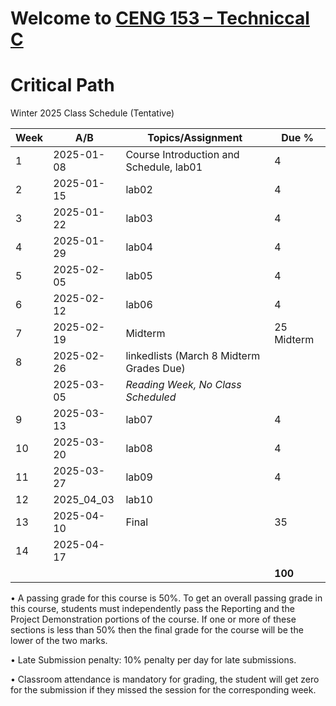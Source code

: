 # Welcome to [CENG 153 – Techniccal C](https://humber.ca/transferoptions/course-outlines/outline.html?code=CENG%20153)

# Critical Path

Winter 2025 Class Schedule (Tentative)

|Week|A/B       |Topics/Assignment                                                                                         | Due %               |
|----|----------|----------------------------------------------------------------------------------------------------------|---------------------|
|1   |2025-01-08|Course Introduction and Schedule, lab01                                                                   |4                    |
|2   |2025-01-15|lab02                                                                                                     |4                    |
|3   |2025-01-22|lab03                                                                                                     |4                    |
|4   |2025-01-29|lab04                                                                                                     |4                    |
|5   |2025-02-05|lab05                                                                                                     |4                    |
|6   |2025-02-12|lab06                                                                                                     |4                    |
|7   |2025-02-19|Midterm                                                                                                   |25 Midterm           |
|8   |2025-02-26|linkedlists (March 8 Midterm Grades Due)                                                                  |                     |
|    |2025-03-05|*Reading Week, No Class Scheduled*                                                                        |                     |
|9   |2025-03-13|lab07                                                                                                     |4                    |
|10  |2025-03-20|lab08                                                                                                     |4                    |
|11  |2025-03-27|lab09                                                                                                     |4                    |
|12  |2025_04_03|lab10                                                                                                     |                     |
|13  |2025-04-10|Final                                                                                                     |35                   |
|14  |2025-04-17|                                                                                                          |                     |
|    |          |                                                                                                          |**100**              |


• A passing grade for this course is 50%. To get an overall passing grade in
this course, students must independently pass the Reporting and the Project
Demonstration portions of the course. If one or more of these sections is less
than 50% then the final grade for the course will be the lower of the two marks.

• Late Submission penalty: 10% penalty per day for late submissions.

• Classroom attendance is mandatory for grading, the student will get zero for
the submission if they missed the session for the corresponding week.
